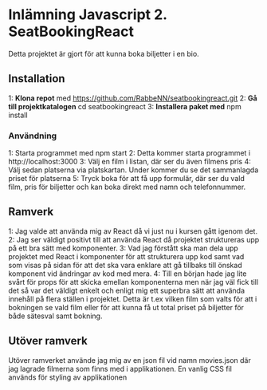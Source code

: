 # Inlämning Javascript 2. SeatBookingReact

Detta projektet är gjort för att kunna boka biljetter i en bio.

## Installation

1: **Klona repot** med https://github.com/RabbeNN/seatbookingreact.git
2: **Gå till projektkatalogen** cd seatbookingreact
3: **Installera paket med** npm install

### Användning

1: Starta programmet med npm start
2: Detta kommer starta programmet i http://localhost:3000
3: Välj en film i listan, där ser du även filmens pris
4: Välj sedan platserna via platskartan. Under kommer du se det sammanlagda priset för platserna
5: Tryck boka för att få upp formulär, där ser du vald film, pris för biljetter och kan boka direkt med namn och telefonnummer.

## Ramverk
1: Jag valde att använda mig av React då vi just nu i kursen gått igenom det.
2: Jag ser väldigt positivt till att använda React då projektet struktureras upp på ett bra sätt med komponenter.
3: Vad jag förstått ska man dela upp projektet med React i komponenter för att strukturera upp kod samt vad som visas
på sidan för att det ska vara enklare att gå tillbaks till önskad komponent vid ändringar av kod med mera.
4: Till en början hade jag lite svårt för props för att skicka emellan komponenterna men när jag väl fick
till det så var det väldigt enkelt och enligt mig ett superbra sätt att använda innehåll på flera ställen i projektet.
Detta är t.ex vilken film som valts för att i bokningen se vald film eller för att kunna få ut total priset på biljetter
för både sätesval samt bokning.


## Utöver ramverk
Utöver ramverket använde jag mig av en json fil vid namn movies.json där jag lagrade filmerna som finns med i applikationen.
En vanlig CSS fil används för styling av applikationen
